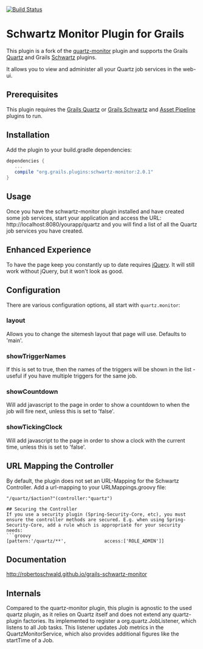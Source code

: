 [![Build Status](https://travis-ci.org/robertoschwald/grails-schwartz-monitor.svg?branch=master)](https://travis-ci.org/robertoschwald/grails-schwartz-monitor)

# Schwartz Monitor Plugin for Grails

This plugin is a fork of the [quartz-monitor](https://grails.org/plugin/quartz-monitor) plugin and supports
the Grails [Quartz](https://plugins.grails.org/plugin/quartz) and Grails [Schwartz](https://plugins.grails.org/plugin/schwartz) plugins.

It allows you to view and administer all your Quartz job services in the web-ui.

## Prerequisites

This plugin requires the [Grails Quartz](http://plugins.grails.org/plugin/grails/quartz)
or [Grails Schwartz](http://plugins.grails.org/plugin/agileorbit/schwartz)
and [Asset Pipeline](http://grails.org/plugin/asset-pipeline) plugins to run.

## Installation

Add the plugin to your build.gradle dependencies:

```groovy
dependencies {
   ...
   compile "org.grails.plugins:schwartz-monitor:2.0.1"
}
```

## Usage

Once you have the schwartz-monitor plugin installed and have created some job services, start your application and access the URL: 
http://localhost:8080/yourapp/quartz and you will find a list of all the Quartz job services you have created.


## Enhanced Experience

To have the page keep you constantly up to date requires [jQuery](http://grails.org/plugin/jquery). It will still work without jQuery,
but it won't look as good.

## Configuration

There are various configuration options, all start with `quartz.monitor`:

### layout

Allows you to change the sitemesh layout that page will use. Defaults to 'main'.

### showTriggerNames

If this is set to true, then the names of the triggers will be shown in the list - useful if you have multiple triggers for the same job.

### showCountdown

Will add javascript to the page in order to show a countdown to when the job will fire next, unless this is set to 'false'.

### showTickingClock

Will add javascript to the page in order to show a clock with the current time, unless this is set to 'false'.

## URL Mapping the Controller
By default, the plugin does not set an URL-Mapping for the Schwartz Controller. Add a url-mapping to your URLMappings.groovy file:
```
"/quartz/$action?"(controller:"quartz")

## Securing the Controller
If you use a security plugin (Spring-Security-Core, etc), you must ensure the controller methods are secured. E.g. when using Spring-Security-Core, add a rule which is appropriate for your security needs:
```groovy
[pattern:'/quartz/**',              access:['ROLE_ADMIN']]
```

## Documentation

http://robertoschwald.github.io/grails-schwartz-monitor

## Internals

Compared to the quartz-monitor plugin, this plugin is agnostic to the used quartz plugin, as it relies on Quartz itself and does not extend
any quartz-plugin factories.
Its implemented to register a org.quartz.JobListener, which listens to all Job tasks. 
This listener updates Job metrics in the QuartzMonitorService, which also provides additional figures like the startTime of a Job.
